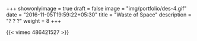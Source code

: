 +++
showonlyimage = true
draft = false
image = "img/portfolio/des-4.gif"
date = "2016-11-05T19:59:22+05:30"
title = "Waste of Space"
description = "? ? ?"
weight = 8
+++

{{< vimeo 486421527 >}}
